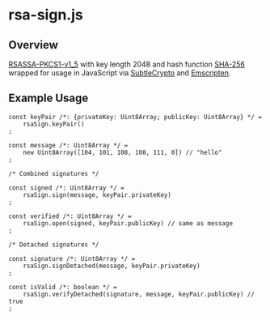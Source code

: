 # rsa-sign.js

## Overview

[RSASSA-PKCS1-v1_5](https://tools.ietf.org/html/rfc3447#section-8.2) with key length 2048 and 
hash function [SHA-256](https://en.wikipedia.org/wiki/SHA-2) wrapped for usage in JavaScript
via [SubtleCrypto](https://developer.mozilla.org/en-US/docs/Web/API/SubtleCrypto) and
[Emscripten](https://github.com/kripken/emscripten).

## Example Usage

	const keyPair /*: {privateKey: Uint8Array; publicKey: Uint8Array} */ =
		rsaSign.keyPair()
	;

	const message /*: Uint8Array */ =
		new Uint8Array([104, 101, 108, 108, 111, 0]) // "hello"
	;

	/* Combined signatures */

	const signed /*: Uint8Array */ =
		rsaSign.sign(message, keyPair.privateKey)
	;

	const verified /*: Uint8Array */ =
		rsaSign.open(signed, keyPair.publicKey) // same as message
	;

	/* Detached signatures */
	
	const signature /*: Uint8Array */ =
		rsaSign.signDetached(message, keyPair.privateKey)
	;

	const isValid /*: boolean */ =
		rsaSign.verifyDetached(signature, message, keyPair.publicKey) // true
	;
